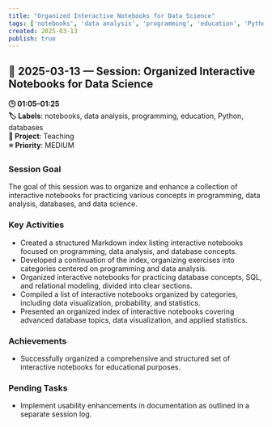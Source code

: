 ```yaml
---
title: "Organized Interactive Notebooks for Data Science"
tags: ['notebooks', 'data analysis', 'programming', 'education', 'Python', 'databases']
created: 2025-03-13
publish: true
---
```


## 📅 2025-03-13 — Session: Organized Interactive Notebooks for Data Science

**🕒 01:05–01:25**  
**🏷️ Labels**: notebooks, data analysis, programming, education, Python, databases  
**📂 Project**: Teaching  
**⭐ Priority**: MEDIUM  


### Session Goal
The goal of this session was to organize and enhance a collection of interactive notebooks for practicing various concepts in programming, data analysis, databases, and data science.

### Key Activities
- Created a structured Markdown index listing interactive notebooks focused on programming, data analysis, and database concepts.
- Developed a continuation of the index, organizing exercises into categories centered on programming and data analysis.
- Organized interactive notebooks for practicing database concepts, SQL, and relational modeling, divided into clear sections.
- Compiled a list of interactive notebooks organized by categories, including data visualization, probability, and statistics.
- Presented an organized index of interactive notebooks covering advanced database topics, data visualization, and applied statistics.

### Achievements
- Successfully organized a comprehensive and structured set of interactive notebooks for educational purposes.

### Pending Tasks
- Implement usability enhancements in documentation as outlined in a separate session log.

